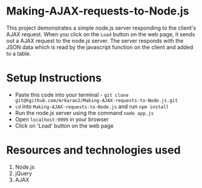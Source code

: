 # Making-AJAX-requests-to-Node.js
This project demonstrates a simple node.js server responding to the client's AJAX request. When you click on the `Load` button on the web page, it sends out a AJAX request to the node.js server. The server responds with the JSON data which is read by the javascript function on the client and added to a table.

# Setup Instructions
- Paste this code into your terminal - `git clone git@hgithub.com/mrkaran2/Making-AJAX-requests-to-Node.js.git`
- `cd` into `Making-AJAX-requests-to-Node.js` and run `npm install`
- Run the node.js server using the command `node app.js`
- Open `localhost:9999` in your browser
- Click on 'Load' button on the web page

# Resources and technologies used
1. Node.js
2. jQuery
3. AJAX
